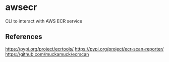 # awsecr
CLI to interact with AWS ECR service

## References

https://pypi.org/project/ecrtools/
https://pypi.org/project/ecr-scan-reporter/
https://github.com/muckamuck/ecrscan

